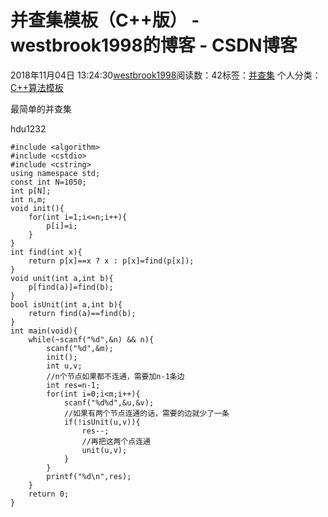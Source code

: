 # 并查集模板（C++版） - westbrook1998的博客 - CSDN博客





2018年11月04日 13:24:30[westbrook1998](https://me.csdn.net/westbrook1998)阅读数：42标签：[并查集](https://so.csdn.net/so/search/s.do?q=并查集&t=blog)
个人分类：[C++算法模板](https://blog.csdn.net/westbrook1998/article/category/8243225)









最简单的并查集

hdu1232

```
#include <algorithm>
#include <cstdio>
#include <cstring>
using namespace std;
const int N=1050;
int p[N];
int n,m;
void init(){
    for(int i=1;i<=n;i++){
        p[i]=i;
    }
}
int find(int x){
    return p[x]==x ? x : p[x]=find(p[x]);
}
void unit(int a,int b){
    p[find(a)]=find(b);
}
bool isUnit(int a,int b){
    return find(a)==find(b);
}
int main(void){
    while(~scanf("%d",&n) && n){
        scanf("%d",&m);
        init();
        int u,v;
		//n个节点如果都不连通，需要加n-1条边
        int res=n-1;
        for(int i=0;i<m;i++){
            scanf("%d%d",&u,&v);
			//如果有两个节点连通的话，需要的边就少了一条
            if(!isUnit(u,v)){
                res--;
				//再把这两个点连通
                unit(u,v);
            }
        }
        printf("%d\n",res);
    }
    return 0;
}
```



